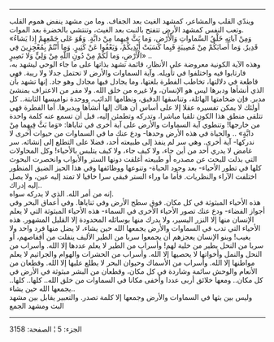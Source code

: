 ------------------------------------------------------------------------

ويندّي القلب والمشاعر، كمشهد الغيث بعد الجفاف. وما من مشهد ينفض هموم
القلب وتعب النفس كمشهد الأرض تتفتح بالنبت بعد الغيث، وتنتشي بالخضرة بعد
الموات.  
«وَمِنْ آياتِهِ خَلْقُ السَّماواتِ وَالْأَرْضِ، وَما بَثَّ فِيهِما مِنْ دابَّةٍ. وَهُوَ عَلى جَمْعِهِمْ إِذا
يَشاءُ قَدِيرٌ. وَما أَصابَكُمْ مِنْ مُصِيبَةٍ فَبِما كَسَبَتْ أَيْدِيكُمْ، وَيَعْفُوا عَنْ كَثِيرٍ. وَما
أَنْتُمْ بِمُعْجِزِينَ فِي الْأَرْضِ، وَما لَكُمْ مِنْ دُونِ اللَّهِ مِنْ وَلِيٍّ وَلا نَصِيرٍ» ..  
وهذه الآية الكونية معروضة على الأنظار، قائمة تشهد بذاتها على ما جاء
الوحي ليشهد به، فارتابوا فيه واختلفوا في تأويله. وآية السماوات والأرض لا
تحتمل جدلا ولا ريبة. فهي قاطعة في دلالتها، تخاطب الفطرة بلغتها، وما
يجادل فيها مجادل وهو جاد. إنها تشهد بأن الذي أنشأها ودبرها ليس هو
الإنسان، ولا غيره من خلق الله. ولا مفر من الاعتراف بمنشئ مدبر. فإن
ضخامتها الهائلة، وتناسقها الدقيق، ونظامها الدائب، ووحدة نواميسها
الثابتة.. كل أولئك لا يمكن تفسيره عقلا إلا على أساس أن هناك إلها أنشأها
ويدبرها. أما الفطرة فهي تتلقى منطق هذا الكون تلقيا مباشرا، وتدركه وتطمئن
إليه، قبل أن تسمع عنه كلمة واحدة من خارجها! وتنطوي آية السماوات والأرض
على آية أخرى في ثناياها: «وَما بَثَّ فِيهِما مِنْ دابَّةٍ» .. والحياة في هذه الأرض
وحدها- ودع عنك ما في السماوات من حيوات أخرى لا ندركها- آية أخرى. وهي سر
لم ينفذ إلى طبيعته أحد، فضلا على التطلع إلى إنشائه. سر غامض لا يدري أحد
من أين جاء، ولا كيف جاء، ولا كيف يتلبس بالأحياء! وكل المحاولات التي بذلت
للبحث عن مصدره أو طبيعته أغلقت دونها الستر والأبواب وانحصرت البحوث كلها
في تطور الأحياء- بعد وجود الحياة- وتنوعها ووظائفها وفي هذا الحيز الضيق
المنظور اختلفت الآراء والنظريات. فأما ما وراء الستر فبقي سرا خافيا لا
تمتد إليه عين، ولا يصل إليه إدراك..  
إنه من أمر الله. الذي لا يدركه سواه.  
هذه الأحياء المبثوثة في كل مكان. فوق سطح الأرض وفي ثناياها. وفي أعماق
البحر وفي أجواز الفضاء- ودع عنك تصور الأحياء الأخرى في السماء- هذه
الأحياء المبثوثة التي لا يعلم الإنسان منها إلا النزر اليسير، ولا يدرك
منها بوسائله المحدودة إلا القليل المشهور. هذه الأحياء التي تدب في
السماوات والأرض يجمعها الله حين يشاء، لا يضل منها فرد واحد ولا يغيب!
وبنو الإنسان يعجزهم أن يجمعوا سربا من الطير الأليف ينفلت من أقفاصهم، أو
سربا من النحل يطير من خلية لهم! وأسراب من الطير لا يعلم عددها إلا الله.
وأسراب من النحل والنمل وأخواتها لا يحصيها إلا الله. وأسراب من الحشرات
والهوام والجراثيم لا يعلم مواطنها إلا الله. وأسراب من الأسماك وحيوان
البحر لا يطلع عليها إلا الله. وقطعان من الأنعام والوحش سائمة وشاردة في
كل مكان، وقطعان من البشر مبثوثة في الأرض في كل مكان.. ومعها خلائق أربى
عددا وأخفى مكانا في السماوات من خلق الله.. كلها.. كلها.. يجمعها الله حين
يشاء..  
وليس بين بثها في السماوات والأرض وجمعها إلا كلمة تصدر. والتعبير يقابل
بين مشهد البث ومشهد الجمع

------------------------------------------------------------------------

الجزء: 5 ¦ الصفحة: 3158
